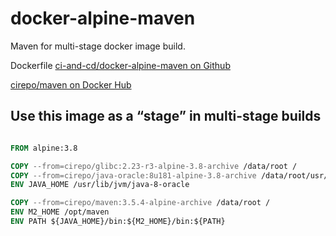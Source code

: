 # docker-alpine-maven

Maven for multi-stage docker image build.

Dockerfile [ci-and-cd/docker-alpine-maven on Github](https://github.com/ci-and-cd/docker-alpine-maven)

[cirepo/maven on Docker Hub](https://hub.docker.com/r/cirepo/maven/)

## Use this image as a “stage” in multi-stage builds

```dockerfile

FROM alpine:3.8

COPY --from=cirepo/glibc:2.23-r3-alpine-3.8-archive /data/root /
COPY --from=cirepo/java-oracle:8u181-alpine-3.8-archive /data/root/usr/lib/jvm/java-8-oracle /usr/lib/jvm/java-8-oracle
ENV JAVA_HOME /usr/lib/jvm/java-8-oracle

COPY --from=cirepo/maven:3.5.4-alpine-archive /data/root /
ENV M2_HOME /opt/maven
ENV PATH ${JAVA_HOME}/bin:${M2_HOME}/bin:${PATH}

```

